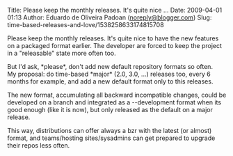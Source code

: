 Title: Please keep the monthly releases. It's quite nice ...
Date: 2009-04-01 01:13
Author: Eduardo de Oliveira Padoan (noreply@blogger.com)
Slug: time-based-releases-and-love/1538258633174815708

Please keep the monthly releases. It's quite nice to have the new
features on a packaged format earlier. The developer are forced to keep
the project in a "releasable" state more often too.  
  
But I'd ask, \*please\*, don't add new default repository formats so
often.  
My proposal: do time-based \*major\* (2.0, 3.0, ...) releases too, every
6 months for example, and add a new default format only to this
releases.  
  
The new format, accumulating all backward incompatible changes, could be
developed on a branch and integrated as a --development format when its
good enough (like it is now), but only released as the default on a
major release.  
  
This way, distributions can offer always a bzr with the latest (or
almost) format, and teams/hosting sites/sysadmins can get prepared to
upgrade their repos less often.

